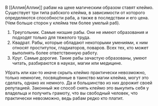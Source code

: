 В [[Аллия|Аллии]] рабам на щеке магическим образом ставят клеймо. Существует три типа рабского клейма, в зависимости от которого определяются способности раба, а также в последствии и его цена. (Чем больше сторон у клейма тем более умелый раб).

1. Треугольник. Самые низшие рабы. Они не имеют образования и подходят только для тяжелого труда.
2. Квадрат. Рабы, которые обладают некоторыми умениями, к ним относят проституток, гладиаторов, поваров. Всех тех, кто может выполнять более ответственную работу.
3. Круг. Самые дорогие. Такие рабы зачастую образованы, умеют читать, разбираются в науках, магии или медицине.

Убрать или как-то иначе скрыть клеймо практически невозможно, только немногие, посвящённые в таинство магии клейма, могут это сделать, однако их немного. Да и большинство из них дорожит своей репутацией. Законный же способ снять клеймо это выкупить себя у владельца и получить грамоту, что вы свободный человек, что практически невозможно, ведь рабам редко кто платит.